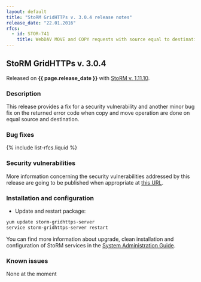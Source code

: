 ```yaml
---
layout: default
title: "StoRM GridHTTPs v. 3.0.4 release notes"
release_date: "22.01.2016"
rfcs:
  - id: STOR-741
    title: WebDAV MOVE and COPY requests with source equal to destination fail with 412 instead of 403
---
```


## StoRM GridHTTPs v. 3.0.4

Released on **{{ page.release_date }}** with [StoRM v. 1.11.10][StoRM-1.11.10].

### Description

This release provides a fix for a security vulnerability and another minor bug fix on the returned error code when copy and move operation are done on equal source and destination.

### Bug fixes

{% include list-rfcs.liquid %}

### Security vulnerabilities

More information concerning the security vulnerabilities addressed by this release are going to be published when appropriate at [this URL](https://wiki.egi.eu/wiki/SVG:Advisory-SVG-2015-10134).

### Installation and configuration

- Update and restart package:

```bash
yum update storm-gridhttps-server
service storm-gridhttps-server restart
```


You can find more information about upgrade, clean installation and configuration of StoRM services in the [System Administration Guide][storm-sysadmin-guide].

### Known issues

None at the moment

[StoRM-1.11.10]: {{site.baseurl}}/release-notes/StoRM-v1.11.10.html
[storm-sysadmin-guide]: {{site.baseurl}}/documentation/sysadmin-guide/
